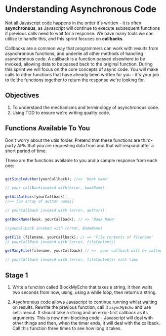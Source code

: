 # Understanding Asynchronous Code

Not all Javascript code happens in the order it's written - it is often **asynchronous**, as Javascript will continue to execute subsequent functions if previous calls need to wait for a response. We have many tools we can utilise to handle this, and this sprint focuses on **callbacks**.

Callbacks are a common way that programmers can work with results from asynchronous functions, and underlie all other methods of handling asynchronous code. A callback is a function passed elsewhere to be invoked, allowing data to be passed back to the original function. During this sprint we will focus on the core concepts of async code. You will make calls to other functions that have already been written for you - it's your job to tie the functions together to return the response we're looking for.

## Objectives

1.  To understand the mechanisms and terminology of asynchronous code.
2.  Using TDD to ensure we're writing quality code.

## Functions Available To You

Don't worry about the utils folder. Pretend that these functions are third-party APIs that you are requesting data from and that will respond after a short period of time.

These are the functions available to you and a sample response from each one: 

```js

getSingleAuthor(yourCallback); //=> 'book name'

// your callBackinvoked with(error, bookName)

getAllAuthors(yourCallback);
//=> [an array of author names]

// yourCallback invoked with (error, authors)

getBookName(book, yourCallback); // => 'Book Name'

//youCallback invoked with (error, BookName)

getFile (filename, yourCallback); // => 'File contents of filename'
// yourCallBack invoked with (error, fileContents)

getManyFile(filename, yourCallback) // =>  your callback will be called multiple times

// yourCallback invoked with (error, fileContents) each time

``` 

## Stage 1 

1. Write a function called BlockMyEcho that takes a string, It then waits two seconds from now, using, using a while loop, then returns a string.

2.  Asychronous code allows Javascript to continue running whilst waiting on results. Rewrite the previous function, call it `asyncMyEcho` and use setTimeout. It should take a string and an error-first callback as its arguments. This is now non-blocking code - Javascript will deal with other things and then, when the timer ends, it will deal with the callback. Call this function three times to see how long it takes.